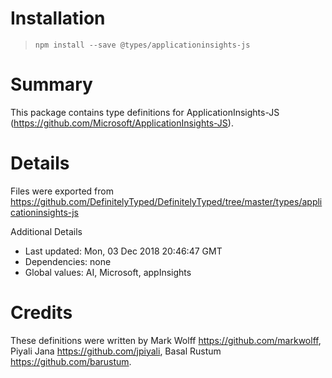 # Installation
> `npm install --save @types/applicationinsights-js`

# Summary
This package contains type definitions for ApplicationInsights-JS (https://github.com/Microsoft/ApplicationInsights-JS).

# Details
Files were exported from https://github.com/DefinitelyTyped/DefinitelyTyped/tree/master/types/applicationinsights-js

Additional Details
 * Last updated: Mon, 03 Dec 2018 20:46:47 GMT
 * Dependencies: none
 * Global values: AI, Microsoft, appInsights

# Credits
These definitions were written by Mark Wolff <https://github.com/markwolff>, Piyali Jana <https://github.com/jpiyali>, Basal Rustum <https://github.com/barustum>.

